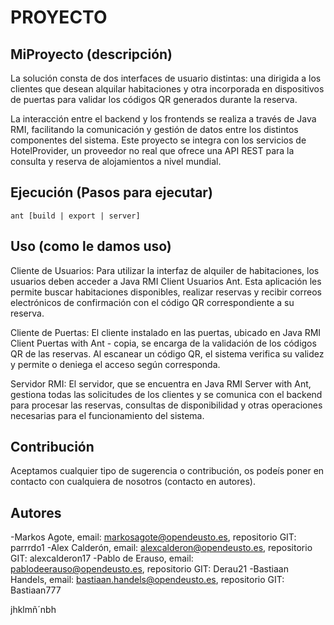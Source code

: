 PROYECTO
========================

## MiProyecto (descripción)
La solución consta de dos interfaces de usuario distintas: una dirigida a los clientes que desean alquilar habitaciones y otra incorporada en dispositivos de puertas para validar los códigos QR generados durante la reserva.

La interacción entre el backend y los frontends se realiza a través de Java RMI, facilitando la comunicación y gestión de datos entre los distintos componentes del sistema. Este proyecto se integra con los servicios de HotelProvider, un proveedor no real que ofrece una API REST para la consulta y reserva de alojamientos a nivel mundial. 

## Ejecución (Pasos para ejecutar)
```
ant [build | export | server]
```
## Uso (como le damos uso)

Cliente de Usuarios:
Para utilizar la interfaz de alquiler de habitaciones, los usuarios deben acceder a Java RMI Client Usuarios Ant. Esta aplicación les permite buscar habitaciones disponibles, realizar reservas y recibir correos electrónicos de confirmación con el código QR correspondiente a su reserva.

Cliente de Puertas:
El cliente instalado en las puertas, ubicado en Java RMI Client Puertas with Ant - copia, se encarga de la validación de los códigos QR de las reservas. Al escanear un código QR, el sistema verifica su validez y permite o deniega el acceso según corresponda.

Servidor RMI:
El servidor, que se encuentra en Java RMI Server with Ant, gestiona todas las solicitudes de los clientes y se comunica con el backend para procesar las reservas, consultas de disponibilidad y otras operaciones necesarias para el funcionamiento del sistema.


## Contribución 
Aceptamos cualquier tipo de sugerencia o contribución, os podeís poner en contacto con cualquiera de nosotros (contacto en autores).

## Autores
-Markos Agote, email: markosagote@opendeusto.es, repositorio GIT: parrrdo1
-Alex Calderón, email: alexcalderon@opendeusto.es, repositorio GIT: alexcalderon17
-Pablo de Erauso, email: pablodeerauso@opendeusto.es, repositorio GIT: Derau21
-Bastiaan Handels, email: bastiaan.handels@opendeusto.es, repositorio GIT: Bastiaan777






jhklmñ´nbh


